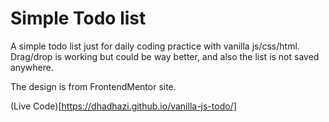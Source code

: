 # Simple Todo list

A simple todo list just for daily coding practice with vanilla js/css/html. Drag/drop is working but could be way better, and also the list is not saved anywhere. 

The design is from FrontendMentor site. 

(Live Code)[https://dhadhazi.github.io/vanilla-js-todo/]
